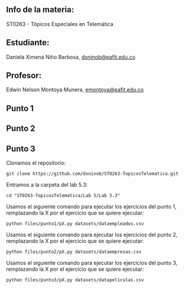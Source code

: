 ## Info de la materia:
ST0263 - Tópicos Especiales en Telemática

## Estudiante:
Daniela Ximena Niño Barbosa, dxninob@eafit.edu.co

## Profesor:
Edwin Nelson Montoya Munera, emontoya@eafit.edu.co

## Punto 1

## Punto 2

## Punto 3
Clonamos el repositorio:
```
git clone https://github.com/dxninob/ST0263-TopicosTelematica.git
```

Entramos a la carpeta del lab 5.3:
```
cd "ST0263-TopicosTelematica/Lab 5/Lab 5.3"
```

Usamos el siguiente comando para ejecutar los ejercicios del punto 1, remplazando la X por el ejercicio que se quiere ejecutar:
```
python files/punto1/pX.py datasets/dataempleados.csv
```

Usamos el siguiente comando para ejecutar los ejercicios del punto 2, remplazando la X por el ejercicio que se quiere ejecutar:
```
python files/punto2/pX.py datasets/dataempresas.csv  
```

Usamos el siguiente comando para ejecutar los ejercicios del punto 3, remplazando la X por el ejercicio que se quiere ejecutar:
```
python files/punto3/pX.py datasets/datapeliculas.csv   
```